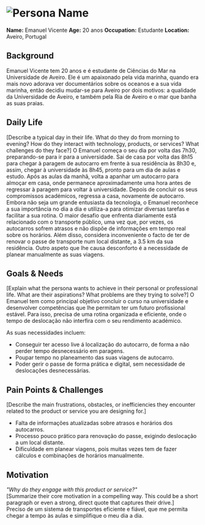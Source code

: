 # ![Persona Name](persona1.png)  
**Name:** Emanuel Vicente
**Age:** 20 anos
**Occupation:** Estudante 
**Location:** Aveiro, Portugal 

## Background  
Emanuel Vicente tem 20 anos e é estudante de Ciências do Mar na Universidade de Aveiro. Ele é um apaixonado pela vida marinha, quando era mais novo adorava ver documentários sobre os oceanos e a sua vida marinha, então decidiu mudar-se para Aveiro por dois motivos: a qualidade da Universidade de Aveiro, e também pela Ria de Aveiro e o mar que banha as suas praias.

## Daily Life  
[Describe a typical day in their life. What do they do from morning to evening? How do they interact with technology, products, or services? What challenges do they face?]
O Emanuel começa o seu dia por volta das 7h30, preparando-se para ir para a universidade. Sai de casa por volta das 8h15 para chegar à paragem de autocarro em frente à sua residência às 8h30 e, assim, chegar à universidade às 8h45, pronto para um dia de aulas e estudo. Após as aulas da manhã, volta a apanhar um autocarro para almoçar em casa, onde permanece aproximadamente uma hora antes de regressar à paragem para voltar à universidade. Depois de concluir os seus compromissos académicos, regressa a casa, novamente de autocarro.
Embora não seja um grande entusiasta da tecnologia, o Emanuel reconhece a sua importância no dia a dia e utiliza-a para otimizar diversas tarefas e facilitar a sua rotina. O maior desafio que enfrenta diariamente está relacionado com o transporte público, uma vez que, por vezes, os autocarros sofrem atrasos e não dispõe de informações em tempo real sobre os horários. Além disso, considera inconveniente o facto de ter de renovar o passe de transporte num local distante, a 3.5 km da sua residência. Outro aspeto que lhe causa desconforto é a necessidade de planear manualmente as suas viagens.

## Goals & Needs  
[Explain what the persona wants to achieve in their personal or professional life. What are their aspirations? What problems are they trying to solve?]
O Emanuel tem como principal objetivo concluir o curso na universidade e desenvolver competências que lhe permitam ter um futuro profissional estável. Para isso, precisa de uma rotina organizada e eficiente, onde o tempo de deslocação não interfira com o seu rendimento académico.

As suas necessidades incluem:

- Conseguir ter acesso live á localização do autocarro, de forma a não perder tempo desnecessário em paragens.
- Poupar tempo no planeamento das suas viagens de autocarro.
- Poder gerir o passe de forma prática e digital, sem necessidade de deslocações desnecessárias.


## Pain Points & Challenges  
[Describe the main frustrations, obstacles, or inefficiencies they encounter related to the product or service you are designing for.]  
- Falta de informações atualizadas sobre atrasos e horários dos autocarros.
- Processo pouco prático para renovação do passe, exigindo deslocação a um local distante.
- Dificuldade em planear viagens, pois muitas vezes tem de fazer cálculos e combinações de horários manualmente.

## Motivation  
*"Why do they engage with this product or service?"*  
[Summarize their core motivation in a compelling way. This could be a short paragraph or even a strong, direct quote that captures their drive.]  
Preciso de um sistema de transportes eficiente e fiável, que me permita chegar a tempo às aulas e simplifique o meu dia a dia.
